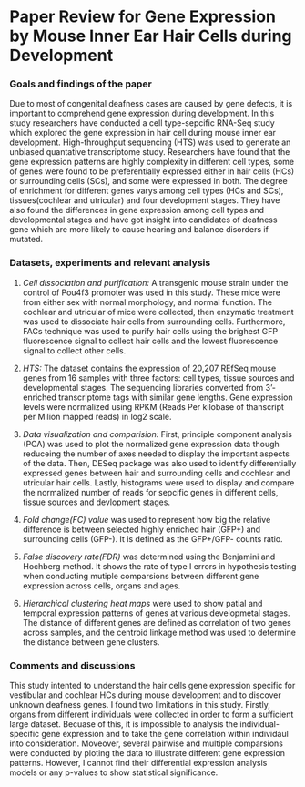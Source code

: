 Paper Review for Gene Expression by Mouse Inner Ear Hair Cells during
Development
================

### Goals and findings of the paper

Due to most of congenital deafness cases are caused by gene defects, it
is important to comprehend gene expression during development. In this
study researchers have conducted a cell type-sepcific RNA-Seq study
which explored the gene expression in hair cell during mouse inner ear
development. High-throughput sequencing (HTS) was used to generate an
unbiased quantative transcriptome study. Researchers have found that the
gene expression patterns are highly complexity in different cell types,
some of genes were found to be preferentially expressed either in hair
cells (HCs) or surrounding cells (SCs), and some were expressed in both.
The degree of enrichment for different genes varys among cell types (HCs
and SCs), tissues(cochlear and utricular) and four development stages.
They have also found the differences in gene expression among cell types
and developmental stages and have got insight into candidates of
deafness gene which are more likely to cause hearing and balance
disorders if mutated.

### Datasets, experiments and relevant analysis

1.  *Cell dissociation and purification:* A transgenic mouse strain
    under the control of Pou4f3 promoter was used in this study. These
    mice were from either sex with normal morphology, and normal
    function. The cochlear and utricular of mice were collected, then
    enzymatic treatment was used to dissociate hair cells from
    surrounding cells. Furthermore, FACs technique was used to purify
    hair cells using the brighest GFP fluorescence signal to collect
    hair cells and the lowest fluorescence signal to collect other
    cells.

2.  *HTS:* The dataset contains the expression of 20,207 REfSeq mouse
    genes from 16 samples with three factors: cell types, tissue sources
    and developmental stages. The sequencing libraries converted from
    3’-enriched transcriptome tags with similar gene lengths. Gene
    expression levels were normalized using RPKM (Reads Per kilobase of
    thanscript per Milion mapped reads) in log2 scale.

3.  *Data visualization and comparision:* First, principle component
    analysis (PCA) was used to plot the normalized gene expression data
    though reduceing the number of axes needed to display the important
    aspects of the data. Then, DESeq package was also used to identify
    differentially expressed genes between hair and surrounding cells
    and cochlear and utricular hair cells. Lastly, histograms were used
    to display and compare the normalized number of reads for sepcific
    genes in different cells, tissue sources and devlopment stages.

4.  *Fold change(FC) value* was used to represent how big the relative
    difference is between selected highly enriched hair (GFP+) and
    surrounding cells (GFP-). It is defined as the GFP+/GFP- counts
    ratio.

5.  *False discovery rate(FDR)* was determined using the Benjamini and
    Hochberg method. It shows the rate of type I errors in hypothesis
    testing when conducting mutiple comparsions between different gene
    expression across cells, organs and ages.

6.  *Hierarchical clustering heat maps* were used to show patial and
    temporal expression patterns of genes at various developmetal
    stages. The distance of different genes are defined as correlation
    of two genes across samples, and the centroid linkage method was
    used to determine the distance between gene clusters.

### Comments and discussions

This study intented to understand the hair cells gene expression
specific for vestibular and cochlear HCs during mouse development and to
discover unknown deafness genes. I found two limitations in this study.
Firstly, organs from different individuals were collected in order to
form a sufficient large dataset. Becuase of this, it is impossible to
analysis the individual-specific gene expression and to take the gene
correlation within individaul into consideration. Moveover, several
pairwise and multiple comparsions were conducted by ploting the data to
illustrate different gene expression patterns. However, I cannot find
their differential expression analysis models or any p-values to show
statistical significance.
